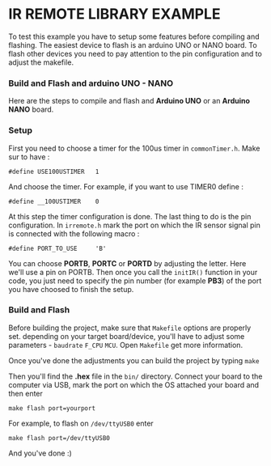 # IR REMOTE LIBRARY EXAMPLE #

To test this example you have to setup some features before
compiling and flashing. The easiest device to flash is an arduino UNO or NANO
board. To flash other devices you need to pay attention to the pin configuration
and to adjust the makefile.

### Build and Flash and arduino UNO - NANO ###

Here are the steps to compile and flash and **Arduino UNO** or an **Arduino NANO** board.

### Setup ##

First you need to choose a timer for the 100us timer in `commonTimer.h`.
Make sur to have :

`#define USE100USTIMER   1`

And choose the timer. For example, if you want to use TIMER0 define :

`#define __100USTIMER    0`

At this step the timer configuration is done. The last thing to do is the pin
configuration.
In `irremote.h` mark the port on which the IR sensor signal pin is connected with the following macro :

`#define PORT_TO_USE     'B'`

You can choose **PORTB**, **PORTC** or **PORTD** by adjusting the letter. Here we'll use a pin on PORTB.
Then once you call the `initIR()` function in your code, you just need to specify the pin number (for example **PB3**) of the port you have choosed to finish the setup. 

### Build and Flash ###

Before building the project, make sure that `Makefile` options are properly set. depending on your target board/device, you'll have to adjust some parameters - `baudrate` `F_CPU` `MCU`. Open `Makefile` get more information.

Once you've done the adjustments you can build the project by typing `make`

Then you'll find the **.hex** file in the `bin/` directory. Connect your board to the computer via USB, mark the port on which the OS attached your board and then enter

`make flash port=yourport`

For example, to flash on `/dev/ttyUSB0` enter 

`make flash port=/dev/ttyUSB0`

And you've done :)




